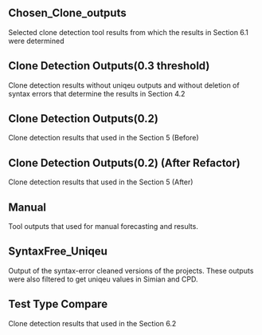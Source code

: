 
## Chosen_Clone_outputs

Selected clone detection tool results from which the results in Section 6.1 were determined

## Clone Detection Outputs(0.3 threshold)

Clone detection results without uniqeu outputs and without deletion of syntax errors that determine the results in Section 4.2

## Clone Detection Outputs(0.2)

Clone detection results that used in the Section 5 (Before)

## Clone Detection Outputs(0.2) (After Refactor)

Clone detection results that used in the Section 5 (After)

## Manual

Tool outputs that used for manual forecasting and results.

## SyntaxFree_Uniqeu

Output of the syntax-error cleaned versions of the projects. These outputs were also filtered to get uniqeu values in Simian and CPD.

## Test Type Compare

Clone detection results that used in the Section 6.2
